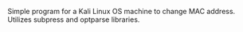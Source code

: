 Simple program for a Kali Linux OS machine to change MAC address. Utilizes subpress and optparse libraries. 
